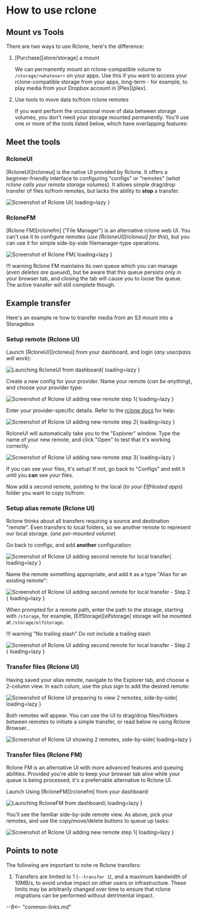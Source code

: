 # How to use rclone

## Mount vs Tools

There are two ways to use Rclone, here's the difference:

1. [Purchase][store/storage] a mount

    We can permanently mount an rclone-compatible volume to `/storage/<whatever>` on your apps. Use this if you want to access your rclone-compatible storage from your apps, long-term - for example, to play media from your Dropbox account in [Plex][plex].

2. Use tools to move data to/from rclone remotes

    If you want perform the occasional move of data between storage volumes, you don't need your storage mounted permanently. You'll use one or more of the tools listed below, which have overlapping features:

## Meet the tools

### RcloneUI

[RcloneUI][rcloneui] is the native UI provided by Rclone. It offers a beginner-friendly interface to configuring "configs" or "remotes" (*what rclone calls your remote storage volumes*). It allows simple drag/drop transfer of files to/from remotes, but lacks the ability to **stop** a transfer.

![Screenshot of Rclone UI](/images/screenshots/rcloneui.png){ loading=lazy }

### RcloneFM

[Rclone FM][rclonefm] ("File Manager") is an alternative rclone web UI. You can't use it to configure remotes (*use [RcloneUI][rcloneui] for this*), but you can use it for simple side-by-side filemanager-type operations.

![Screenshot of Rclone FM](/images/screenshots/rclonefm.png){ loading=lazy }

!!! warning
    Rclone FM maintains its own queue which you can manage (*even deletes are queued*), but be aware that this queue persists only in your browser tab, and closing the tab will cause you to loose the queue. The active transfer will still complete though.

## Example transfer

Here's an example re how to transfer media from an S3 mount into a Storagebox

### Setup remote (Rclone UI)

Launch [RcloneUI][rcloneui] from your dashboard, and login (*any user/pass will work*):

![Launching RcloneUI from dashboard](/images/rcloneui-launch.png){ loading=lazy }

Create a new config for your provider. Name your remote (*can be anything*), and choose your provider type:

![Screenshot of Rclone UI adding new remote step 1](/images/rcloneui-example-1.png){ loading=lazy }

Enter your provider-specific details. Refer to the [rclone docs](https://rclone.org/overview/) for help:

![Screenshot of Rclone UI adding new remote step 2](/images/rcloneui-example-2.png){ loading=lazy }

RcloneUI will automatically take you to the "Explorer" window. Type the name of your new remote, and click "Open" to test that it's working correctly.

![Screenshot of Rclone UI adding new remote step 3](/images/rcloneui-example-3.png){ loading=lazy }

If you can see your files, it's setup! If not, go back to "Configs" and edit it until you **can** see your files.

Now add a second remote, pointing to the local (*to your ElfHosted apps*) folder you want to copy to/from:

### Setup alias remote (Rclone UI)

Rclone thinks about all transfers requiring a source and destination "remote". Even transfers to local folders, so we another remote to represent our local storage. (*one per-mounted volume*)

Go back to configs, and add **another** configuration:

![Screenshot of Rclone UI adding second remote for local transfer](/images/rcloneui-example-4.png){ loading=lazy }

Name the remote something appropriate, and add it as a type "Alias for an existing remote":

![Screenshot of Rclone UI adding second remote for local transfer - Step 2](/images/rcloneui-example-5.png){ loading=lazy }

When prompted for a remote path, enter the path to the storage, starting with `/storage`, for example, [ElfStorage][elfstorage] storage will be mounted at `/storage/elfstorage`.

!!! warning "No trailing slash"
    Do not include a trailing slash

![Screenshot of Rclone UI adding second remote for local transfer - Step 2](/images/rcloneui-example-6.png){ loading=lazy }

### Transfer files (Rclone UI)

Having saved your alias remote, navigate to the Explorer tab, and choose a 2-column view. In each colum, use the plus sign to add the desired remote:

![Screenshot of Rclone UI preparing to view 2 remotes, side-by-side](/images/rcloneui-example-7.png){ loading=lazy }

Both remotes will appear. You can use the UI to drag/drop files/folders between remotes to initiate a simple transfer, or read below re using Rclone Browser..

![Screenshot of Rclone UI showing 2 remotes, side-by-side](/images/rcloneui-example-8.png){ loading=lazy }

### Transfer files (Rclone FM)

Rclone FM is an alternative UI with more advanced features and queuing abilities. Provided you're able to keep your browser tab alive while your queue is being processed, it's a preferrable alternative to Rclone UI.

Launch Using [RcloneFM][rclonefm] from your dashboard:

![Launching RcloneFM from dashboard](/images/rclonefm-launch.png){ loading=lazy }

You'll see the familiar side-by-side remote view. As above, pick your remotes, and use the copy/move/delete buttons to queue up tasks:

![Screenshot of Rclone UI adding new remote step 1](/images/rclonefm-example-1.png){ loading=lazy }

## Points to note

The following are important to note re Rclone transfers:

1. Transfers are limited to 1 (`--transfer 1`), and a maximum bandwidth of 10MB/s, to avoid undue impact on other users or infrastructure. These limits may be arbitrarily changed over time to ensure that rclone migrations can be performed without detrimental impact.

--8<-- "common-links.md"